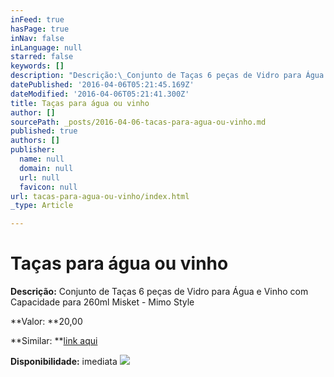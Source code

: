 ```yaml
---
inFeed: true
hasPage: true
inNav: false
inLanguage: null
starred: false
keywords: []
description: "Descrição:\_Conjunto de Taças 6 peças de Vidro para Água e Vinho com Capacidade para 260ml Misket - Mimo Style"
datePublished: '2016-04-06T05:21:45.169Z'
dateModified: '2016-04-06T05:21:41.300Z'
title: Taças para água ou vinho
author: []
sourcePath: _posts/2016-04-06-tacas-para-agua-ou-vinho.md
published: true
authors: []
publisher:
  name: null
  domain: null
  url: null
  favicon: null
url: tacas-para-agua-ou-vinho/index.html
_type: Article

---
```

# Taças para água ou vinho

**Descrição:** Conjunto de Taças 6 peças de Vidro para Água e Vinho com Capacidade para 260ml Misket - Mimo Style

**Valor: **20,00

**Similar: **[link aqui][0]

**Disponibilidade:** imediata
![](https://the-grid-user-content.s3-us-west-2.amazonaws.com/ace9052f-2b14-4758-952d-a7d1936f19b7.jpg)

[0]: http://www.eletroshopping.com.br/Produto/Conjunto-de-Tacas-6-pecas-de-Vidro-para-Agua-e-Vinho-com-Capacidade-para-260ml-Misket-Mimo-Style/805-830-3475-569867